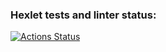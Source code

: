 ### Hexlet tests and linter status:
[![Actions Status](https://github.com/vvvilkha/java-project-71/actions/workflows/hexlet-check.yml/badge.svg)](https://github.com/vvvilkha/java-project-71/actions)